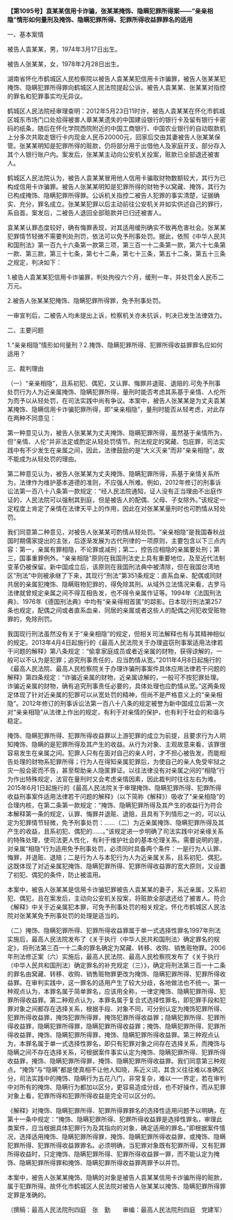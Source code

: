 **【第1095号】袁某某信用卡诈骗，张某某掩饰、隐瞒犯罪所得案——“亲亲相隐”情形如何量刑及掩饰、隐瞒犯罪所得、犯罪所得收益罪罪名的适用**

一、基本案情

被告人袁某某，男，1974年3月17日出生。

被告人张某某，女，1978年2月28日出生。

湖南省怀化市鹤城区人民检察院以被告人袁某某犯信用卡诈骗罪，被告人张某某犯掩饰、隐瞒犯罪所得罪向鹤城区人民法院提起公诉。被告人袁某某、张某某对指控的罪名和犯罪事实均无异议。

鹤城区人民法院经审理查明：2012年5月23日11时许，被告人袁某某在怀化市鹤城区城东市场门口处拾得被害人章某某遗失的中国建设银行的银行卡及留有银行卡密码的纸条，随后在怀化学院西院附近的中国工商银行、中国农业银行的自动取款机上分多次共取走银行卡内现金人民币20000元，回家后交由其妻被告人张某某保管。张某某明知是犯罪所得的赃款，仍将部分用于出借他人及家庭开支，部分存入其个人银行账户内。案发后，张某某主动向公安机关投案，赃款已全部退还被害人。

鹤城区人民法院认为，被告人袁某某冒用他人信用卡骗取财物数额较大，其行为已构成信用卡诈骗罪。被告人张某某明知是犯罪所得的财物予以窝藏、掩饰，其行为已构成掩饰、隐瞒犯罪所得罪。公诉机关指控二被告人犯罪的事实清楚，证据确实、充分，罪名成立。张某某犯罪以后主动前往公安机关并如实供述自己的罪行，系自首。案发后，二被告人退回全部赃款并已归还被害人。

袁某某认罪态度较好，确有悔罪表现，对其适用缓刑确实不致再危害社会。张某某犯罪情节轻微不需要判处刑罚，依法可以免予刑事处罚。据此，依照《中华人民共和国刑法》第一百九十六条第一款第三项，第三百一十二条第一款，第六十七条第一款、第三款，第三十七条，第七十二条，第七十三条，第五十二条，第五十三条之规定，判决如下：

1.被告人袁某某犯信用卡诈骗罪，判处拘役六个月，缓刑一年，并处罚金人民币二万元。

2.被告人张某某犯掩饰、隐瞒犯罪所得罪，免予刑事处罚。

一审宣判后，二被告人均未提出上诉，检察机关亦未抗诉，判决已发生法律效力。

二、主要问题

1.“亲亲相隐”情形如何量刑？2.掩饰、隐瞒犯罪所得、犯罪所得收益罪罪名应如何适用？

三、裁判理由

（一）“亲亲相隐”，且系初犯、偶犯，又认罪、悔罪并退赃、退赔的.可免予刑事处罚行为人为近亲属掩饰、隐瞒犯罪所得，量刑时能否考虑其系基于亲情、人伦所为而予以从轻处罚，在司法实践中尚有争议。本案中，被告人张某某是为丈夫袁某某掩饰、隐瞒信用卡诈骗犯罪所得，即“亲亲相隐”，量刑时能否从轻考虑，对此存在两种不同意见：

第一种意见认为，被告人张某某为丈夫掩饰、隐瞒犯罪所得，虽然基于亲情所为，但“亲情、人伦”并非法定或酌定从轻处罚情节。刑法规定的窝藏、包庇罪，司法实践中有不少发生在亲属之间，因此，法律鼓励的是“大义灭亲”而非“亲亲相隐”，故不能成为从轻处罚的理由。

第二种意见认为，被告人张某某为丈夫掩饰、隐瞒犯罪所得，系基于亲情关系所为，法律作为维护基本道德的准则，不应强人所难。例如，2012年修订的刑事诉讼法第一百八十八条第一款规定：“经人民法院通知，证人没有正当理由不出庭作证的，人民法院可以强制其到庭，但是被告人的配偶、父母、子女除外。”该规定一定程度上肯定了亲情在法律天平上的作用，因此在对张某某量刑时也可酌情从轻处罚。

我们同意第二种意见，对被告人张某某可酌情从轻处罚。“亲亲相隐”是我国春秋战国时期儒家提出的主张，后逐渐发展为古代刑律的一项原则，主要包含以下三点内容：第一，亲属有罪相隐，不论罪或减刑；第二，控告应相隐的亲属要处刑；第三，国事重罪例外。“亲亲相隐”原则在我国刑法史上具有重要地位，及至近代法制变革仍被保留。新中国成立后，该原则在我国刑法典中被清除，但在我国台湾地区“刑法”中则被承继了下来，其现行“刑法”第351条规定：直系血亲、配偶或同财共居的亲属犯掩饰、隐瞒赃物犯罪的，得免除其刑。从域外立法情况来看，古罗马法律就曾规定亲属之间不得互相告发，也不得令亲属作证等。1994年《法国刑法典》、1976年《德国刑法典》中均有“亲亲得相首匿”的踪影。日本现行刑法第257条也规定，配偶之间或者直系血亲、同居的亲属或者这些人的配偶之间犯收受赃物罪的，免除刑罚。

我国现行刑法虽然没有关于“亲亲相隐”的规定，但相关司法解释也有与其精神相似的规定。2013年4月4日起施行的《最高人民法院关于办理盗窃刑事案适用法律若干问题的解释》第八条规定：“偷拿家庭成员或者近亲属的财物，获得谅解的，一般可以不认为是犯罪；追究刑事责任的，应当酌情从宽。”2011年4月8日起施行的《最高人民法院、最高人民检察院关于办理诈骗刑事案件具体应用法律若干问题的解释》第四条规定：“诈骗近亲属的财物，近亲属谅解的，一般可不按犯罪处理。诈骗近亲属的财物，确有追究刑事责任必要的，具体处理也应酌情从宽。”这两条规定体现了针对近亲属的犯罪可以从宽处罚的精神，但尚不是严格意义上的“亲亲相隐”。2012年修订的刑事诉讼法第一百八十八条的规定被誉为新中国成立后第一次对“亲亲相隐”从法律上作出的规定，有利于对亲情的保护，也有利于社会的和谐与稳定。

掩饰、隐瞒犯罪所得、犯罪所得收益罪以上游犯罪的成立为前提，且要求行为人明知掩饰、隐瞒的是犯罪所得及其产生的收益。从行为对象、主观故意来看，该罪很容易发生在亲属之间。犯罪人只有在面对自己的亲人时，才不担心被告发，而能相告处理的财物系犯罪所得；行为人在得知亲属犯罪后，为使自己的亲人免受牢狱之灾一般会密而不告，甚至帮助亲人隐匿罪证。以往法律没有对亲属之间的“相隐”行为作出特殊规定，法官在量刑时又会考虑亲情因素，因此裁判时往往左右为难。2015年6月1日起施行的《最高人民法院关于审理掩饰、隐瞒犯罪所得、犯罪所得收益刑事案件适用法律若干问题的解释》（以下简称《解释》）吸收了“亲亲相隐”的合理内核，在第二条第一款规定：“掩饰、隐瞒犯罪所得及其产生的收益行为符合本解释第一条的规定，认罪、悔罪并退赃、退赔，且具有下列情形之一的，可以认定为犯罪情节轻微，免予刑事处罚：……（二）为近亲属掩饰、隐瞒犯罪所得及其产生的收益，且系初犯、偶犯的……。”该规定进一步明确了司法实践中对亲缘关系的特殊处理，使司法更人性化，有利于维护社会的基本伦理关系。需要说明的是，对亲属“相隐”行为适用免予刑事处罚，必须同时具备两个条件：一是行为人认罪、悔罪，并退赃、退赔；二是行为人与本犯行为人为近亲属关系，且系初犯、偶犯。这既体现了对近亲属犯掩饰、隐瞒犯罪所得、犯罪所得收益罪的宽大原则，又设置了初犯、偶犯的条件，防止被滥用。

本案中，被告人张某某是信用卡诈骗犯罪被告人袁某某的妻子，系近亲属，又系初犯、偶犯，且在案发后，主动向公安机关投案，将赃款全部退还给了被害人。符合《解释》中关于近亲属犯本罪，可免予刑事处罚的相关规定。怀化市鹤城区人民法院对张某某免予刑事处罚的处理是适当的。

（二）掩饰、隐瞒犯罪所得、犯罪所得收益罪属于单一式选择性罪名1997年刑法实施后，最高人民法院发布了《关于执行〈中华人民共和国刑法〉确定罪名的规定》，将刑法第三百一十二条的罪名确定为窝藏、转移、收购、销售赃物罪。2006年刑法修正案（六）实施后，最高人民法院、最高人民检察院发布了《关于执行（中华人民共和国刑法）确定罪名的补充规定（三）》，确定将刑法第三百一十二条的罪名由窝藏、转移、收购、销售赃物罪更改为掩饰、隐瞒犯罪所得、犯罪所得收益罪。在审判实践中，这一罪名的适用产生了较大分歧，各地做法也不统一。第一种观点认为，本罪名属于简单罪名，应该用全称，一律定掩饰、隐瞒犯罪所得、犯罪所得收益罪。第二种观点认为，本罪名属于复合式选择性罪名，即犯罪手段和犯罪对象之间都存在选择关系，根据手段、对象不同，可分别认定为掩饰犯罪所得、犯罪所得收益罪，掩饰犯罪所得罪，掩饰犯罪所得收益罪；隐瞒犯罪所得、犯罪所得收益罪，隐瞒犯罪所得罪，隐瞒犯罪所得收益罪；掩饰、隐瞒犯罪所得、犯罪所得收益罪，掩饰、隐瞒犯罪所得罪，掩饰、隐瞒犯罪所得收益罪。第三种观点认为，本罪名属于单一式选择性罪名，即只有犯罪对象之间存在选择关系，而掩饰与隐瞒之间不存在选择关系，可根据案件事实认定为掩饰、隐瞒犯罪所得、犯罪所得收益罪，掩饰、隐瞒犯罪所得罪，掩饰、隐瞒犯罪所得收益罪。我们同意第三种观点。“掩饰”与“隐瞒”都是使真相不让他人知晓，系近义词，其含义往往难以准确区分，司法实践中的掩饰、隐瞒行为五花八门，非常复杂，难以一一界定，若在审判中对所有的掩饰、隐瞒行为都加以区分，更容易造成分歧，也不好操作，而从犯罪对象上看，犯罪所得和犯罪所得收益是完全可以区分的。

《解释》对掩饰、隐瞒犯罪所得、犯罪所得罪罪名的选择性适用问题予以明确，在第十一条中规定：“掩饰、隐瞒犯罪所得、犯罪所得收益罪是选择性罪名，审理此类案件，应当根据具体犯罪行为及其指向的对象，确定适用的罪名。”即根据案件情况，选择适用掩饰、隐瞒犯罪所得罪，掩饰、隐瞒犯罪所得收益罪，或掩饰、隐瞒犯罪所得、犯罪所得收益罪罪名。必须明确，当犯罪对象既有犯罪所得，又有犯罪所得收益时，只定掩饰、隐瞒犯罪所得、犯罪所得收益罪一罪，而不能认定为掩饰、隐瞒犯罪所得罪和掩饰、隐瞒犯罪所得收益罪两罪予以并罚。

本案中，被告人张某某掩饰、隐瞒的对象是被告人袁某某信用卡诈骗所得的赃款，属于犯罪所得。故怀化市鹤城区人民法院对被告人张某某以掩饰、隐瞒犯罪所得罪定罪是准确的。

（撰稿：最高人民法院刑四庭　张　勤　　审编：最高人民法院刑四庭　党建军）